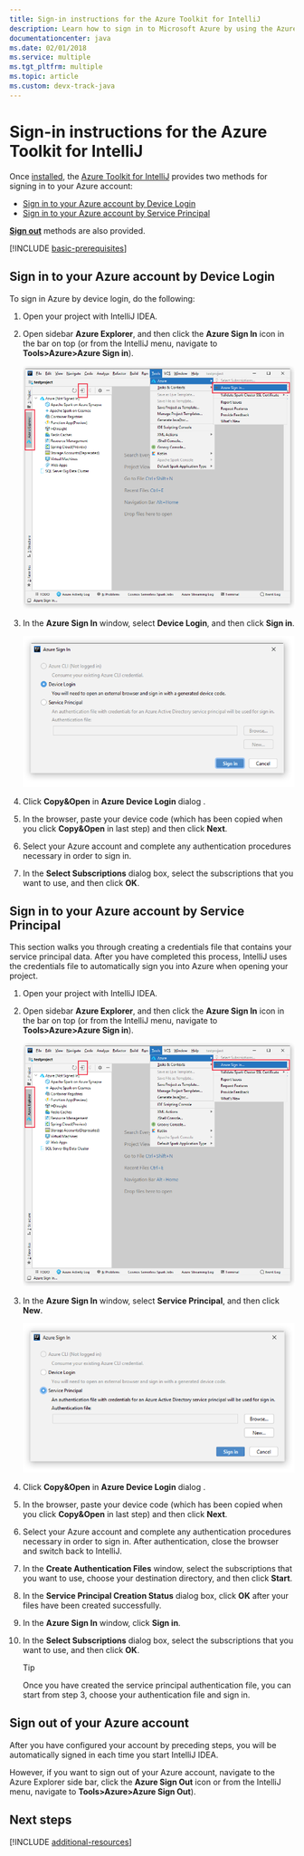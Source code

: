 ```yaml
---
title: Sign-in instructions for the Azure Toolkit for IntelliJ
description: Learn how to sign in to Microsoft Azure by using the Azure Toolkit for IntelliJ.
documentationcenter: java
ms.date: 02/01/2018
ms.service: multiple
ms.tgt_pltfrm: multiple
ms.topic: article
ms.custom: devx-track-java
---
```


# Sign-in instructions for the Azure Toolkit for IntelliJ

Once [installed](https://www.jetbrains.com/help/idea/managing-plugins.html), the [Azure Toolkit for IntelliJ](https://plugins.jetbrains.com/plugin/8053) provides two methods for signing in to your Azure account:

  - [Sign in to your Azure account by Device Login](#sign-in-to-your-azure-account-by-device-login)
  - [Sign in to your Azure account by Service Principal](#sign-in-to-your-azure-account-by-service-principal)

[**Sign out**](#sign-out-of-your-azure-account) methods are also provided.

[!INCLUDE [basic-prerequisites](includes/basic-prerequisites.md)]

## Sign in to your Azure account by Device Login

To sign in Azure by device login, do the following:

1. Open your project with IntelliJ IDEA.

1. Open sidebar **Azure Explorer**, and then click the **Azure Sign In** icon in the bar on top (or from the IntelliJ menu, navigate to **Tools>Azure>Azure Sign in**).

   ![The IntelliJ Azure Sign In command][I01]

1. In the **Azure Sign In** window, select **Device Login**, and then click **Sign in**.

   ![The Azure Sign In window with device login selected][I02]

1. Click **Copy&Open** in **Azure Device Login** dialog .

1. In the browser, paste your device code (which has been copied when you click **Copy&Open** in last step) and then click **Next**.

1. Select your Azure account and complete any authentication procedures necessary in order to sign in.

1. In the **Select Subscriptions** dialog box, select the subscriptions that you want to use, and then click **OK**.


## Sign in to your Azure account by Service Principal

This section walks you through creating a credentials file that contains your service principal data. After you have completed this process, IntelliJ uses the credentials file to automatically sign you into Azure when opening your project.

1. Open your project with IntelliJ IDEA.

1. Open sidebar **Azure Explorer**, and then click the **Azure Sign In** icon in the bar on top (or from the IntelliJ menu, navigate to **Tools>Azure>Azure Sign in**).

   ![The IntelliJ Azure Sign In command][I01]

1. In the **Azure Sign In** window, select **Service Principal**, and then click **New**.

   ![The Azure Sign In window with service principal selected][A02]

1. Click **Copy&Open** in **Azure Device Login** dialog .

1. In the browser, paste your device code (which has been copied when you click **Copy&Open** in last step) and then click **Next**.

1. Select your Azure account and complete any authentication procedures necessary in order to sign in. After authentication, close the browser and switch back to IntelliJ.

1. In the **Create Authentication Files** window, select the subscriptions that you want to use, choose your destination directory, and then click **Start**.

1. In the **Service Principal Creation Status** dialog box, click **OK** after your files have been created successfully.

1. In the **Azure Sign In** window, click **Sign in**. 

1. In the **Select Subscriptions** dialog box, select the subscriptions that you want to use, and then click **OK**.

   > [!TIP]
   > Once you have created the service principal authentication file, you can start from step 3, choose your authentication file and sign in.

## Sign out of your Azure account

After you have configured your account by preceding steps, you will be automatically signed in each time you start IntelliJ IDEA. 

However, if you want to sign out of your Azure account, navigate to the Azure Explorer side bar, click the **Azure Sign Out** icon or from the IntelliJ menu, navigate to **Tools>Azure>Azure Sign Out**).


## Next steps

[!INCLUDE [additional-resources](includes/additional-resources.md)]

<!-- URL List -->

<!-- IMG List -->

[I01]: media/sign-in-instructions/I01.png
[I02]: media/sign-in-instructions/I02.png

[A02]: media/sign-in-instructions/A02.png

